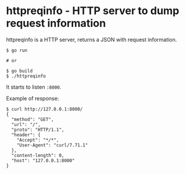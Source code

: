 # httpreqinfo - HTTP server to dump request information

httpreqinfo is a HTTP server, returns a JSON with request information.

```console
$ go run

# or

$ go build
$ ./httpreqinfo
```

It starts to listen `:8000`.

Example of response:

```console
$ curl http://127.0.0.1:8000/
{
  "method": "GET",
  "url": "/",
  "proto": "HTTP/1.1",
  "header": {
    "Accept": "*/*",
    "User-Agent": "curl/7.71.1"
  },
  "content-length": 0,
  "host": "127.0.0.1:8000"
}
```
